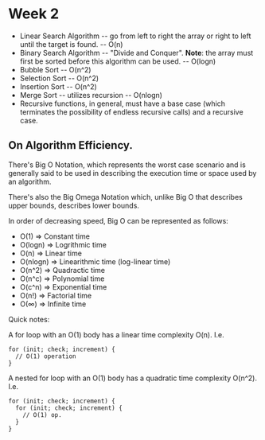 # Week 2

* Linear Search Algorithm -- go from left to right the array or right to left until the target is found. -- O(n) 
* Binary Search Algorithm -- "Divide and Conquer". **Note**: the array must first be sorted before this algorithm can be used. -- O(logn)
* Bubble Sort -- O(n^2)
* Selection Sort -- O(n^2)
* Insertion Sort -- O(n^2)
* Merge Sort -- utilizes recursion -- O(nlogn)
* Recursive functions, in general, must have a base case (which terminates the possibility of endless recursive calls) and a recursive case.

## On Algorithm Efficiency.

There's Big O Notation, which represents the worst case scenario and is generally said to be used in describing the execution time or space used by an algorithm.

There's also the Big Omega Notation which, unlike Big O that describes upper bounds, describes lower bounds.

In order of decreasing speed, Big O can be represented as follows:

* O(1) => Constant time
* O(logn) => Logrithmic time
* O(n) => Linear time
* O(nlogn) => Linearithmic time (log-linear time)
* O(n^2) => Quadractic time
* O(n^c) => Polynomial time
* O(c^n) => Exponential time
* O(n!) => Factorial time
* O(∞) => Infinite time

Quick notes:

A for loop with an O(1) body has a linear time complexity O(n). I.e.

```
for (init; check; increment) {
  // O(1) operation
}

```

A nested for loop with an O(1) body has a quadratic time complexity O(n^2). I.e.

```
for (init; check; increment) {
  for (init; check; increment) {
    // O(1) op.
  }
}
```